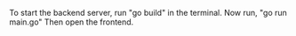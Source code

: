 To start the backend server, run "go build" in the terminal. Now run, "go run main.go"
Then open the frontend.